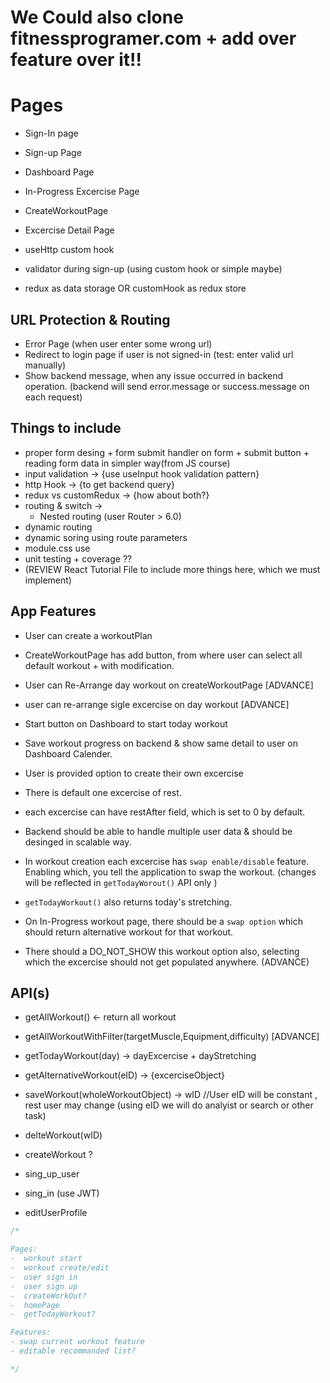 # We Could also clone fitnessprogramer.com + add over feature over it!!


# Pages
- Sign-In page
- Sign-up Page
- Dashboard Page
- In-Progress Excercise Page
- CreateWorkoutPage

- Excercise Detail Page


- useHttp custom hook
- validator during sign-up (using custom hook or simple maybe)
- redux as data storage OR customHook as redux store


## URL Protection & Routing
- Error Page (when user enter some wrong url)
- Redirect to login page if user is not signed-in (test: enter valid url manually)
- Show backend message, when any issue occurred in backend operation.
(backend will send error.message or success.message on each request)


## Things to include
- proper form desing + form submit handler on form + submit button + reading form data in simpler way(from JS course)
- input validation -> {use useInput hook validation pattern}
- http Hook -> {to get backend query}
- redux vs customRedux -> {how about both?}
- routing & switch -> 
    - Nested routing (user Router > 6.0)
- dynamic routing
- dynamic soring using route parameters
- module.css use
- unit testing + coverage ??
-  (REVIEW React Tutorial File to include more things here, which we must implement)

## App Features
- User can create a workoutPlan
- CreateWorkoutPage has add button, from where user can select all default workout + with modification.
- User can Re-Arrange day workout on createWorkoutPage [ADVANCE]
- user can re-arrange sigle excercise on day workout [ADVANCE]
- Start button on Dashboard to start today workout

- Save workout progress on backend & show same detail to user on Dashboard Calender.
- User is provided option to create their own excercise
- There is default one excercise of rest.
- each excercise can have restAfter field, which is set to 0 by default.

- Backend should be able to handle multiple user data & should be desinged in scalable way.
- In workout creation each excercise has `swap enable/disable` feature. 
Enabling which, you tell the application to swap the workout. (changes will be reflected in `getTodayWorout()` API only )

- `getTodayWorkout()` also returns today's stretching.
- On In-Progress workout page, there should be a `swap option` which should return alternative workout for that workout.
- There should a DO_NOT_SHOW this workout option also, selecting which the excercise should not get populated anywhere. (ADVANCE)

## API(s)
- getAllWorkout() <- return all workout
- getAllWorkoutWithFilter(targetMuscle,Equipment,difficulty) [ADVANCE]
- getTodayWorkout(day) -> dayExcercise + dayStretching
- getAlternativeWorkout(eID) -> {excerciseObject}
- saveWorkout(wholeWorkoutObject) -> wID
//User eID will be constant , rest user may change (using eID we will do analyist or search or other task)

- delteWorkout(wID)
- createWorkout ?

- sing_up_user
- sing_in (use JWT)

- editUserProfile



```js
/*

Pages:
-  workout start
-  workout create/edit
-  user sign in
-  user sign up
-  createWorkOut?
-  homePage
-  getTodayWorkout?

Features:
- swap current workout feature
- editable recommanded list?

*/
```
